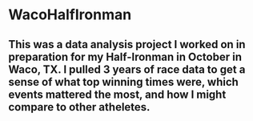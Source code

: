 # WacoHalfIronman
## This was a data analysis project I worked on in preparation for my Half-Ironman in October in Waco, TX. I pulled 3 years of race data to get a sense of what top winning times were, which events mattered the most, and how I might compare to other atheletes. 
